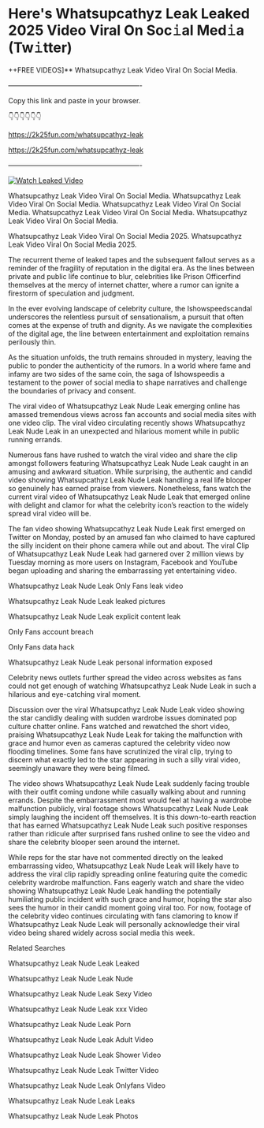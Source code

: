 # Here's Whatsupcathyz Leak Leaked 2025 Video Viral On Soc𝚒al Med𝚒a (Tw𝚒tter)

++FREE VIDEOS]** Whatsupcathyz Leak Video Viral On Social Media.

———————————————————-

Copy this link and paste in your browser.

👇👇👇👇👇👇

https://2k25fun.com/whatsupcathyz-leak

https://2k25fun.com/whatsupcathyz-leak

———————————————————-

[![Watch Leaked Video](https://miro.medium.com/v2/resize:fit:828/format:webp/1*cilzJN44JGOrTw9NJCrNHA.gif "Watch Leaked Video")](https://2k25fun.com/whatsupcathyz-leak)

Whatsupcathyz Leak Video Viral On Social Media. Whatsupcathyz Leak Video Viral On Social Media. Whatsupcathyz Leak Video Viral On Social Media. Whatsupcathyz Leak Video Viral On Social Media. Whatsupcathyz Leak Video Viral On Social Media.

Whatsupcathyz Leak Video Viral On Social Media 2025. Whatsupcathyz Leak Video Viral On Social Media 2025.

The recurrent theme of leaked tapes and the subsequent fallout serves as a reminder of the fragility of reputation in the digital era. As the lines between private and public life continue to blur, celebrities like Prison Officerfind themselves at the mercy of internet chatter, where a rumor can ignite a firestorm of speculation and judgment.

In the ever evolving landscape of celebrity culture, the Ishowspeedscandal underscores the relentless pursuit of sensationalism, a pursuit that often comes at the expense of truth and dignity. As we navigate the complexities of the digital age, the line between entertainment and exploitation remains perilously thin.

As the situation unfolds, the truth remains shrouded in mystery, leaving the public to ponder the authenticity of the rumors. In a world where fame and infamy are two sides of the same coin, the saga of Ishowspeedis a testament to the power of social media to shape narratives and challenge the boundaries of privacy and consent.

The viral video of Whatsupcathyz Leak Nude Leak emerging online has amassed tremendous views across fan accounts and social media sites with one video clip. The viral video circulating recently shows Whatsupcathyz Leak Nude Leak in an unexpected and hilarious moment while in public running errands.

Numerous fans have rushed to watch the viral video and share the clip amongst followers featuring Whatsupcathyz Leak Nude Leak caught in an amusing and awkward situation. While surprising, the authentic and candid video showing Whatsupcathyz Leak Nude Leak handling a real life blooper so genuinely has earned praise from viewers. Nonetheless, fans watch the current viral video of Whatsupcathyz Leak Nude Leak that emerged online with delight and clamor for what the celebrity icon’s reaction to the widely spread viral video will be.

The fan video showing Whatsupcathyz Leak Nude Leak first emerged on Twitter on Monday, posted by an amused fan who claimed to have captured the silly incident on their phone camera while out and about. The viral Clip of Whatsupcathyz Leak Nude Leak had garnered over 2 million views by Tuesday morning as more users on Instagram, Facebook and YouTube began uploading and sharing the embarrassing yet entertaining video.

Whatsupcathyz Leak Nude Leak Only Fans leak video

Whatsupcathyz Leak Nude Leak leaked pictures

Whatsupcathyz Leak Nude Leak explicit content leak

Only Fans account breach

Only Fans data hack

Whatsupcathyz Leak Nude Leak personal information exposed

Celebrity news outlets further spread the video across websites as fans could not get enough of watching Whatsupcathyz Leak Nude Leak in such a hilarious and eye-catching viral moment.

Discussion over the viral Whatsupcathyz Leak Nude Leak video showing the star candidly dealing with sudden wardrobe issues dominated pop culture chatter online. Fans watched and rewatched the short video, praising Whatsupcathyz Leak Nude Leak for taking the malfunction with grace and humor even as cameras captured the celebrity video now flooding timelines. Some fans have scrutinized the viral clip, trying to discern what exactly led to the star appearing in such a silly viral video, seemingly unaware they were being filmed.

The video shows Whatsupcathyz Leak Nude Leak suddenly facing trouble with their outfit coming undone while casually walking about and running errands. Despite the embarrassment most would feel at having a wardrobe malfunction publicly, viral footage shows Whatsupcathyz Leak Nude Leak simply laughing the incident off themselves. It is this down-to-earth reaction that has earned Whatsupcathyz Leak Nude Leak such positive responses rather than ridicule after surprised fans rushed online to see the video and share the celebrity blooper seen around the internet.

While reps for the star have not commented directly on the leaked embarrassing video, Whatsupcathyz Leak Nude Leak will likely have to address the viral clip rapidly spreading online featuring quite the comedic celebrity wardrobe malfunction. Fans eagerly watch and share the video showing Whatsupcathyz Leak Nude Leak handling the potentially humiliating public incident with such grace and humor, hoping the star also sees the humor in their candid moment going viral too. For now, footage of the celebrity video continues circulating with fans clamoring to know if Whatsupcathyz Leak Nude Leak will personally acknowledge their viral video being shared widely across social media this week.

Related Searches

Whatsupcathyz Leak Nude Leak Leaked

Whatsupcathyz Leak Nude Leak Nude

Whatsupcathyz Leak Nude Leak Sexy Video

Whatsupcathyz Leak Nude Leak xxx Video

Whatsupcathyz Leak Nude Leak Porn

Whatsupcathyz Leak Nude Leak Adult Video

Whatsupcathyz Leak Nude Leak Shower Video

Whatsupcathyz Leak Nude Leak Twitter Video

Whatsupcathyz Leak Nude Leak Onlyfans Video

Whatsupcathyz Leak Nude Leak Leaks

Whatsupcathyz Leak Nude Leak Photos
